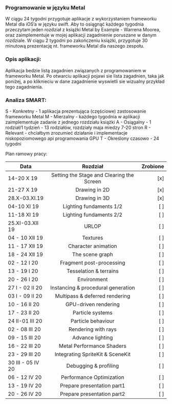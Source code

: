 ### Programowanie w języku Metal

W ciągu 24 tygodni przygotuje aplikacje z wykorzystaniem frameworku Metal dla iOS’a w języku swift. Aby to osiągnąć każdego tygodnia przeczytam jeden rozdział z książki Metal by Example - Warrena Moorea, oraz zaimplementuje w mojej aplikacji zagadnienie poruszane w danym rozdziale. W ciągu 2 tygodni po zakończeniu książki, przygotuje 30 minutową prezentację nt. frameworku Metal dla naszego zespołu.

### Opis aplikacji:

Aplikacja bedzie listą zagadnien związanych z programowaniem w frameworku Metal. Po otwarciu aplikacji pojawi sie lista zagadnien, taka jak poniżej, a po kliknieciu w dane zagadnienie wyswietli sie wizualny przykład tego zagadnienia.

### Analiza SMART:

S - Konkretny - 1 aplikacja prezentująca (częściowe) zastosowanie frameworku Metal
M - Mierzalny - każdego tygodnia w aplikacji zaimplementuje zadanie z jednego rozdziału książki
A - Osiągalny - 1 rodział/1 tydzień - 13 rodziałów, rozdziały maja miedzy 7-20 stron
R - Relevant - chciałbym zrozumieć działanie i implementacje niskopoziomowego api programowania GPU
T - Określony czasowo - 24 tygodni

Plan ramowy pracy:

| Data        | Rozdział      | Zrobione  |
| ------------|:-------------:| -----:|
|14-20 X 19|Setting the Stage and Clearing the Screen| [x]
|21-27 X 19|	Drawing in 2D| [x]
|28.X-03.XI.19|	Drawing in 3D|[x]
|04-10 XI 19|	Lighting fundaments 1/2|[ ]
|11-18 XI 19|	Lighting fundaments 2/2|[ ]
|25.XI-03.XII 19|	URLOP|[ ]
|04 - 10 XII 19|	Textures|[ ]
|11 - 17 XII 19|	Character animation|[ ]
|18 - 24 XII 19|	The scene graph|[ ]
|02 - 12 I 20|	Fragment post-processing|[ ]
|13 - 19 I 20|	Tesselation & terrains|[ ]
|20 - 26 I 20|	Environment|[ ]
|27 I - 02 II 20|	Instancing & procedural generation|[ ]
|03 I - 09 II 20|	Multipass & deferred rendering|[ ]
|10 - 16 II 20|	GPU-driven rendering|[ ]
|17 - 23 II 20|	Particle systems|[ ]
|24 II-01 III 20|	Particle behaviour|[ ]
|02 - 08 III 20|	Rendering with rays|[ ]
|09 - 15 III 20|	Advance lighting|[ ]
|16 - 22 III 20|	Metal Performance Shaders|[ ]
|23 - 29 III 20|	Integrating SpriteKit & SceneKit|[ ]
|30 III - 05 IV 20|	Debugging & profiling|[ ]
|06 - 12 IV 20|	Performance Optimization|[ ]
|13 - 19 IV 20|	Prepare presentation part1|[ ]
|20 - 26 IV 20|	Prepare presentation part2|[ ]
